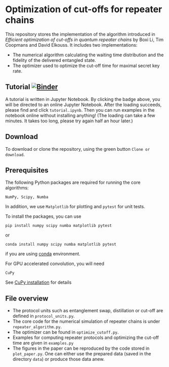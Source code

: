 # Optimization of cut-offs for repeater chains
This repository stores the implementation of the algorithm introduced in *Efficient optimization of cut-offs in quantum repeater chains* by Boxi Li, Tim Coopmans and David Elkouss. It includes two implementations: 
- The numerical algorithm calculating the waiting time distribution and the fidelity of the delivered entangled state.
- The optimizer used to optimize the cut-off time for maximal secret key rate.

## Tutorial [![Binder](https://mybinder.org/badge_logo.svg)](https://mybinder.org/v2/gh/BoxiLi/repeater-cut-off-optimization/master)

A tutorial is written in Jupyter Notebook. By clicking the badge above, you will be directed to an online Jupyter Notebook. After the loading succeeds, please find and click `tutorial.ipynb`. Then you can run examples in the notebook online without installing anything! (The loading can take a few minutes. It takes too long, please try again half an hour later.)


## Download
To download or clone the repository, using the green button `Clone or download`.

## Prerequisites
The following Python packages are required for running the core algorithms:
```
NumPy, Scipy, Numba
```
In addition, we use `Matplotlib` for plotting and `pytest` for unit tests.

To install the packages, you can use
```
pip install numpy scipy numba matplotlib pytest
```
or 
```
conda install numpy scipy numba matplotlib pytest
```
if you are using [conda](https://docs.conda.io/en/latest/) environment.

For GPU accelerated convolution, you will need
```
CuPy
```
See [CuPy installation](https://docs-cupy.chainer.org/en/stable/install.html) for details

## File overview
- The protocol units such as entanglement swap, distillation or cut-off are defined in `protocol_units.py`.
- The core code for the numerical simulation of repeater chains is under `repeater_algorithm.py`.
- The optimizer can be found in `optimize_cutoff.py`.
- Examples for computing repeater protocols and optimizing the cut-off time are given in `examples.py`
- The figures in the paper can be reproduced by the code stored in `plot_paper.py`. One can either use the prepared data (saved in the directory `data`) or produce those data anew.
